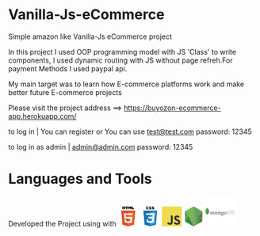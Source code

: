 # Vanilla-Js-eCommerce
Simple amazon like Vanilla-Js eCommerce project

In this project I used OOP programming model with JS 'Class' to write components, I used dynamic routing with JS without page refreh.For payment Methods I used paypal api.

My main target was to learn how E-commerce platforms work and make better future E-commerce projects



Please visit the project address ==> https://buyozon-ecommerce-app.herokuapp.com/ 

to log in | You can register or You can use test@test.com password: 12345

to log in as admin | admin@admin.com password: 12345


# Languages and Tools
 
 Developed the Project using with <img src="https://github.com/github/explore/blob/main/topics/html/html.png" alt="html" width="40" height="40"/>  <img src="https://github.com/github/explore/blob/main/topics/css/css.png" alt="css" width="40" height="40"/>  <img src="https://github.com/github/explore/blob/main/topics/javascript/javascript.png" alt="javascript" width="40" height="40"/>  <img src="https://github.com/github/explore/blob/main/topics/nodejs/nodejs.png" alt="nodejs" width="40" height="40"/>  <img   src="https://github.com/github/explore/blob/main/topics/mongodb/mongodb.png" alt="mongodb" width="60" height="60"/>
  
  
